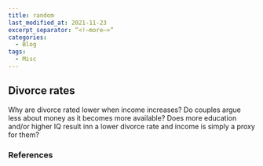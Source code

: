 ```yaml
---
title: random
last_modified_at: 2021-11-23 
excerpt_separator: “<!—more—>”
categories:
  - Blog   
tags:  
  - Misc   
---
```


## Divorce rates
Why are divorce rated lower when income increases?
Do couples argue less about money as it becomes more available?
Does more education and/or higher IQ result inn a lower divorce rate and income is simply a proxy for them?



### References

